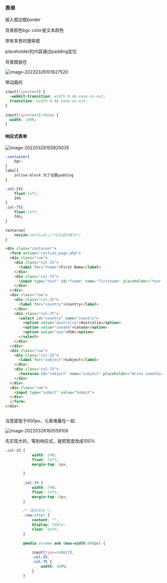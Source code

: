### 表单

输入框边框border

背景颜色bgc color是文本颜色

带有背景的搜索框

placeholder的内容通过padding定位

背景图放在

![image-20220326101627520](C:\Users\Elvira\AppData\Roaming\Typora\typora-user-images\image-20220326101627520.png)



带动画的

~~~css
input[type=text] {
  -webkit-transition: width 0.4s ease-in-out;
  transition: width 0.4s ease-in-out;
}
 
input[type=text]:focus {
  width: 100%;
}
~~~



#### 响应式表单

![image-20220326150925035](C:\Users\Elvira\AppData\Roaming\Typora\typora-user-images\image-20220326150925035.png)

~~~css
.container{
    bgc:
}
label{
    inline-block 为了设置padding
}

.col-25{
    float:left;
    24%
}
.col-75{
    float:left;
    74%;
}

textarea{
    resize:vertical;/*可以竖向放大*/
}
~~~



~~~html
<div class="container">
  <form action="/action_page.php">
  <div class="row">
    <div class="col-25">
      <label for="fname">First Name</label>
    </div>
    <div class="col-75">
      <input type="text" id="fname" name="firstname" placeholder="Your name..">
    </div>
  </div>
  <div class="row">
    <div class="col-25">
      <label for="country">Country</label>
    </div>
    <div class="col-75">
      <select id="country" name="country">
        <option value="australia">Australia</option>
        <option value="canada">Canada</option>
        <option value="usa">USA</option>
      </select>
    </div>
  </div>
  <div class="row">
    <div class="col-25">
      <label for="subject">Subject</label>
    </div>
    <div class="col-75">
      <textarea id="subject" name="subject" placeholder="Write something.." style="height:200px"></textarea>
    </div>
  </div>
  <div class="row">
    <input type="submit" value="Submit">
  </div>
  </form>
</div>
~~~



~~~css

~~~



当宽度低于600px，元素堆叠在一起

![image-20220326160559106](C:\Users\Elvira\AppData\Roaming\Typora\typora-user-images\image-20220326160559106.png)

先实现大的，等到响应式，就把宽度改成100%

~~~css
.col-25 {
            width: 24%;
            float: left;
            margin-top: 6px;
    
        }
    
        .col-75 {
            width: 74%;
            float: left;
            margin-top: 6px;
        }
    
        /* 清除浮动 */
        .row:after {
            content: "";
            display: table;
            clear: both;
        }
    
        @media screen and (max-width:600px) {
    
            input[type=submit],
            .col-25,
            .col-75 {
                width: 100%;
            }
        }
~~~

